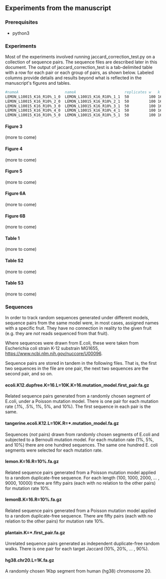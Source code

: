## Experiments from the manuscript

### Prerequisites

* python3

### Experiments

Most of the experiments involved running jaccard_correction_test.py on a
collection of sequence pairs. The sequence files are described later in this
document. The output of jaccard_correction_test is a tab-delimited table with
a row for each pair or each group of pairs, as shown below. Labeled columns
provide details and results beyond what is reflected in the manuscript's
figures and tables.

```bash 
#nameA                     nameA                      replicates w   k  length.nt |a|   I(A,B) U(A,B) J(A,B)   I(A,B;w) U(A,B;w) J(A,B;w) D(A,B;w) Jd(A,B;w) C(A,B;w)  Bias(A,B;w) J(A,B;w)-J(A,B) I(A,B;w)-C(A,B;w)
LEMON_L10015_K16_R10%_1_0  LEMON_L10015_K16_R10%_1_1  50         100 16 10015     10000 1714   18286  0.093733 23.160   373.420  0.062117 1687     0.092120  22.612257 -0.031567   -0.031616       0.547743
LEMON_L10015_K16_R10%_2_0  LEMON_L10015_K16_R10%_2_1  50         100 16 10015     10000 1805   18195  0.099203 23.160   371.780  0.062371 1802     0.099022  24.096816 -0.034236   -0.036832       -0.936816
LEMON_L10015_K16_R10%_3_0  LEMON_L10015_K16_R10%_3_1  50         100 16 10015     10000 1945   18055  0.107726 25.620   368.860  0.069591 1919     0.106134  26.194298 -0.035308   -0.038135       -0.574298
LEMON_L10015_K16_R10%_4_0  LEMON_L10015_K16_R10%_4_1  50         100 16 10015     10000 1921   18079  0.106256 23.960   369.240  0.065008 1901     0.105033  25.798101 -0.035354   -0.041248       -1.838101
LEMON_L10015_K16_R10%_5_0  LEMON_L10015_K16_R10%_5_1  50         100 16 10015     10000 1936   18064  0.107174 26.780   370.340  0.072444 1903     0.105156  25.606760 -0.036029   -0.034731       1.173240
```

#### Figure 3

(more to come)

#### Figure 4

(more to come)

#### Figure 5

(more to come)

#### Figure 6A

(more to come)

#### Figure 6B

(more to come)

#### Table 1

(more to come)

#### Table S2

(more to come)

#### Table S3

(more to come)

### Sequences

In order to track random sequences generated under different models, sequence
pairs from the same model were, in most cases, assigned names with a specific
fruit. They have no connection in reality to the given fruit (e.g. they are
*not* reads sequenced from that fruit).

Where sequences were drawn from E.coli, these were taken from Escherichia coli
strain K-12 substrain MG1655, https://www.ncbi.nlm.nih.gov/nuccore/U00096.

Sequence pairs are stored in tandem in the following files. That is, the first
two sequences in the file are one pair, the next two sequences are the second
pair, and so on.

#### ecoli.K12.dupfree.K=16.L=10K.K=16.mutation_model.first_pair.fa.gz

Related sequence pairs generated from a randomly chosen segment of E.coli,
under a Poisson mutation model. There is one pair for each mutation rate (.1%,
.5%, 1%, 5%, and 10%). The first sequence in each pair is the same.

#### tangerine.ecoli.K12.L=10K.R=\*.mutation_model.fa.gz

Sequences (*not* pairs) drawn from randomly chosen segments of E.coli and
subjected to a Bernoulli mutation model. For each mutation rate (1%, 5%, and
10%) there are one hundred sequences. The same one hundred E. coli segments
were selected for each mutation rate.

#### lemon.K=16.R=10%.fa.gz

Related sequence pairs generated from a Poisson mutation model applied to a
random duplicate-free sequence. For each length (100, 1000, 2000, ... , 9000,
10000) there are fifty pairs (each with no relation to the other pairs) for
mutation rate 10%.

#### lemonB.K=16.R=10%.fa.gz

Related sequence pairs generated from a Poisson mutation model applied to a
random duplicate-free sequence. There are fifty pairs (each with no relation to
the other pairs) for mutation rate 10%.

#### plantain.K=\*.first_pair.fa.gz

Unrelated sequence pairs generated as independent duplicate-free random walks.
There is one pair for each target Jaccard (10%, 20%, ... , 90%).

#### hg38.chr20.L=1K.fa.gz

A randomly chosen 1Kbp segment from human (hg38) chromosome 20.

